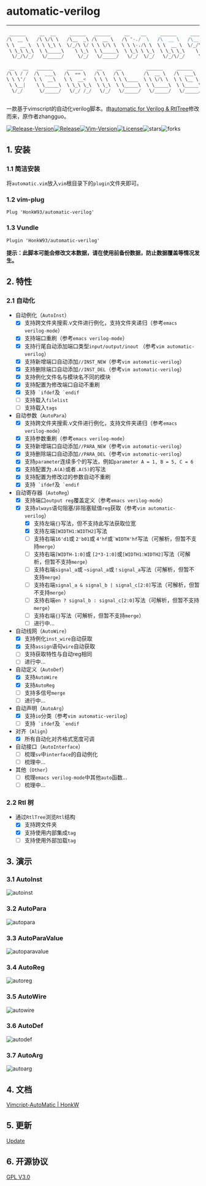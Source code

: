 # automatic-verilog

---

```verilog
 ______     __  __     ______   ______     __    __     ______     ______   __     ______    
/\  __ \   /\ \/\ \   /\__  _\ /\  __ \   /\ "-./  \   /\  __ \   /\__  _\ /\ \   /\  ___\   
\ \  __ \  \ \ \_\ \  \/_/\ \/ \ \ \/\ \  \ \ \-./\ \  \ \  __ \  \/_/\ \/ \ \ \  \ \ \____  
 \ \_\ \_\  \ \_____\    \ \_\  \ \_____\  \ \_\ \ \_\  \ \_\ \_\    \ \_\  \ \_\  \ \_____\ 
  \/_/\/_/   \/_____/     \/_/   \/_____/   \/_/  \/_/   \/_/\/_/     \/_/   \/_/   \/_____/ 
                                                                                             
 __   __   ______     ______     __     __         ______     ______                         
/\ \ / /  /\  ___\   /\  == \   /\ \   /\ \       /\  __ \   /\  ___\                        
\ \ \'/   \ \  __\   \ \  __<   \ \ \  \ \ \____  \ \ \/\ \  \ \ \__ \                       
 \ \__|    \ \_____\  \ \_\ \_\  \ \_\  \ \_____\  \ \_____\  \ \_____\                      
  \/_/      \/_____/   \/_/ /_/   \/_/   \/_____/   \/_____/   \/_____/                      
                                                                                             
```

一款基于vimscript的自动化verilog脚本。由[automatic for Verilog & RtlTree](https://www.vim.org/scripts/script.php?script_id=4067)修改而来，原作者zhangguo。

[![Release-Version](https://img.shields.io/badge/Release-1.2.5-blue.svg)](https://github.com/HonkW93/automatic-verilog/releases)[![Release](https://img.shields.io/github/v/release/HonkW93/automatic-verilog?display_name=tag)](https://github.com/HonkW93/automatic-verilog/releases)[![Vim-Version](https://img.shields.io/badge/Vim-7.4.629-green.svg)](https://www.vim.org/download.php)[![License](https://img.shields.io/github/license/HonkW93/automatic-verilog)](https://github.com/HonkW93/automatic-verilog/blob/master/LICENSE)![stars](https://img.shields.io/github/stars/HonkW93/automatic-verilog)![forks](https://img.shields.io/github/forks/HonkW93/automatic-verilog)



## 1. 安装

### 1.1 简洁安装

将`automatic.vim`放入`vim`根目录下的`plugin`文件夹即可。

### 1.2  vim-plug

```
Plug 'HonkW93/automatic-verilog'
```

### 1.3  Vundle

```
Plugin 'HonkW93/automatic-verilog'
```

**提示：此脚本可能会修改文本数据，请在使用前备份数据，防止数据覆盖等情况发生。**

 ## 2. 特性

### 2.1 自动化

- 自动例化（`AutoInst`）
  - [x] 支持跨文件夹搜索.v文件进行例化，支持文件夹递归（参考`emacs verilog-mode`）
  - [x] 支持端口重刷（参考`emacs verilog-mode`）
  - [x] 支持行尾自动添加端口类型`input/output/inout` （参考`vim automatic-verilog`）
  - [x] 支持新增端口自动添加`//INST_NEW`（参考`vim automatic-verilog`）
  - [x] 支持删除端口自动添加`//INST_DEL`（参考`vim automatic-verilog`）
  - [x] 支持例化文件名与模块名不同的模块
  - [x] 支持配置为修改端口自动不重刷
  - [x] 支持`` `ifdef``及`` `endif``
  - [ ] 支持载入`filelist`
  - [ ] 支持载入`tags`
- 自动参数（`AutoPara`）
  - [x] 支持跨文件夹搜索.v文件进行例化，支持文件夹递归（参考`emacs verilog-mode`）
  - [x] 支持参数重刷（参考`emacs verilog-mode`）
  - [x] 支持新增端口自动添加`//PARA_NEW`（参考`vim automatic-verilog`）
  - [x] 支持删除端口自动添加`//PARA_DEL`（参考`vim automatic-verilog`）
  - [x] 支持`parameter`连续多个的写法，例如`parameter A = 1, B = 5, C = 6`
  - [x] 支持配置为`.A(A)`或者`.A(5)`的写法
  - [x] 支持配置为修改过的参数自动不重刷
  - [x] 支持`` `ifdef``及`` `endif``
- 自动寄存器（`AutoReg`）
  - [x] 支持端口`output reg`覆盖定义（参考`emacs verilog-mode`）
  - [x] 支持`always`语句阻塞/非阻塞赋值`reg`获取（参考`vim automatic-verilog`）
    - [x] 支持左端`{}`写法，但不支持此写法获取位宽
    - [x] 支持左端`[WIDTH1:WIDTH2]`写法
    - [ ] 支持右端`16'd1`或 `2'b01`或 `4'hf`或<code>`WIDTH'hf</code>写法（可解析，但暂不支持<code>merge</code>）
    - [ ] 支持右端`[WIDTH-1:0]`或 `[2*3-1:0]`或`[WIDTH1:WIDTH2]`写法（可解析，但暂不支持<code>merge</code>）
    - [ ] 支持右端`signal_a`或 `~signal_a`或`！signal_a`写法（可解析，但暂不支持<code>merge</code>）
    - [ ] 支持右端`signal_a & signal_b | signal_c[2:0]`写法（可解析，但暂不支持<code>merge</code>）
    - [ ] 支持右端`en ? signal_b : signal_c[2:0]`写法（可解析，但暂不支持<code>merge</code>）
    - [ ] 支持右端`{}`写法（可解析，但暂不支持<code>merge</code>）
    - [ ] 进行中...
- 自动线网（`AutoWire`）
  - [x] 支持例化`inst_wire`自动获取
  - [x] 支持`assign`语句`wire`自动获取
  - [ ] 支持获取特性与自动reg相同
  - [ ] 进行中...
- 自动定义（`AutoDef`） 
  - [x] 支持`AutoWire`
  - [x] 支持`AutoReg`
  - [ ] 支持多信号`merge`
  - [ ] 进行中...
- 自动声明（`AutoArg`）
  - [x] 支持`io`分类（参考`vim automatic-verilog`）
  - [ ] 支持`` `ifdef``及`` `endif``
- 对齐（`Align`）
  - [x] 所有自动化对齐格式宽度可调
- 自动接口（`AutoInterface`）
  - [ ] 梳理`sv`中`interface`的自动例化
  - [ ] 梳理中...
- 其他（`Other`）
  - [ ] 梳理`emacs verilog-mode`中其他`auto`函数...
  - [ ] 梳理中...

### 2.2 Rtl 树

- 通过`RtlTree`浏览`Rtl`结构
  - [x] 支持跨文件夹
  - [x] 支持使用内部集成`tag`
  - [ ] 支持使用外部加载`tag`

## 3. 演示

### 3.1 AutoInst

![autoinst](https://cdn.jsdelivr.net/gh/HonkW93/automatic-verilog@master/demo/autoinst.gif)

### 3.2 AutoPara

![autopara](https://cdn.jsdelivr.net/gh/HonkW93/automatic-verilog@master/demo/autopara.gif)

### 3.3 AutoParaValue

![autoparavalue](https://cdn.jsdelivr.net/gh/HonkW93/automatic-verilog@master/demo/autoparavalue.gif)

### 3.4 AutoReg

![autoreg](https://cdn.jsdelivr.net/gh/HonkW93/automatic-verilog@master/demo/autoreg.gif)

### 3.5 AutoWire

![autowire](https://cdn.jsdelivr.net/gh/HonkW93/automatic-verilog@master/demo/autowire.gif)

### 3.6 AutoDef

![autodef](https://cdn.jsdelivr.net/gh/HonkW93/automatic-verilog@master/demo/autodef.gif)

### 3.7 AutoArg

![autoarg](https://cdn.jsdelivr.net/gh/HonkW93/automatic-verilog@master/demo/autoarg.gif)

## 4. 文档

[Vimcript-AutoMatic | HonkW](https://blog.honk.wang/posts/AutoMatic/)


## 5. 更新

[Update](/Changelog.md)


## 6. 开源协议

[GPL V3.0](/LICENSE)